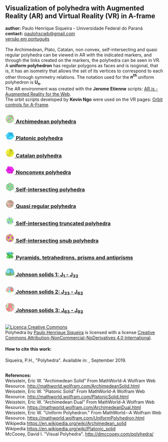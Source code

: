 <link rel="stylesheet" href="scripts/style.css">
<h2>Visualization of polyhedra with Augmented Reality (AR) and Virtual Reality (VR) in A-frame</h2>
 <b>author:</b> Paulo Henrique Siqueira - Universidade Federal do Paraná
 <br><b>contact:</b> <a href="#">paulohscwb@gmail.com</a>
 <br><a href="https://paulohscwb.github.io/polyhedra/pt-br/">versão em português</a>
 <br><br>The Archimedean, Plato, Catalan, non convex, self-intersecting and quasi regular polyhedra can be viewed in AR with the indicated markers, and through the links created on the markers, the polyhedra can be seen in VR.
 <br>A <b>uniform polyhedron</b> has regular polygons as faces and is isogonal, that is, it has an isometry that allows the set of its vertices to correspond to each other through symmetry relations. The notation used for the <b>n<sup>th</sup></b> uniform polyhedron is <b>U<sub>n</sub></b>.
<br>The AR environment was created with the <b>Jerome Etienne</b> scripts: <a href="https://github.com/jeromeetienne/AR.js" target="_blank">AR.js - Augmented Reality for the Web</a>.
<br>The orbit scripts developed by <b>Kevin Ngo</b> were used on the VR pages: <a href="https://github.com/supermedium/superframe/tree/master/components/orbit-controls/" target="_blank"> Orbit controls for A-Frame</a>.
<br>

<h3 style="margin-bottom:3px"><a target="_blank" href="archimedes/"><img src="archimedes/ar/18A.png" width="30"> Archimedean polyhedra</a></h3>
<h3 style="margin-bottom:3px"><a target="_blank" href="platonic/"><img src="platonic/ar/9A.png" width="30"> Platonic polyhedra</a></h3>
<h3 style="margin-bottom:3px"><a target="_blank" href="catalan/"><img src="catalan/ar/168A.png" width="30"> Catalan polyhedra</a></h3>
<h3 style="margin-bottom:3px"><a target="_blank" href="nonconvex/"><img src="nonconvex/ar/188A.png" width="30"> Nonconvex polyhedra</a></h3>
<h3 style="margin-bottom:3px"><a target="_blank" href="selfintersect/"><img src="selfintersect/ar/149A.png" width="30"> Self-intersecting polyhedra</a></h3>
<h3 style="margin-bottom:3px"><a target="_blank" href="quasiregular/"><img src="quasiregular/ar/121A.png" width="30"> Quasi regular polyhedra</a></h3>
<h3 style="margin-bottom:3px"><a target="_blank" href="selfintersecttruncated/"><img src="selfintersecttruncated/ar/97A.png" width="30"> Self-intersecting truncated polyhedra</a></h3>
<h3 style="margin-bottom:3px"><a target="_blank" href="selfintersectsnub/"><img src="selfintersectsnub/ar/51A.png" width="30"> Self-intersecting snub polyhedra</a></h3>
<h3 style="margin-bottom:3px"><a target="_blank" href="polyhedron/"><img src="polyhedron/ar/103A.png" width="30"> Pyramids, tetrahedrons, prisms and antiprisms</a></h3>
<h3 style="margin-bottom:3px"><a target="_blank" href="johnson1/"><img src="johnson1/ar/25A.png" width="30"> Johnson solids 1: J<sub>1</sub> - J<sub>32</sub></a></h3>
<h3 style="margin-bottom:3px"><a target="_blank" href="johnson2/"><img src="johnson2/ar/17bA.png" width="30"> Johnson solids 2: J<sub>33</sub> - J<sub>62</sub></a></h3>
<h3 style="margin-bottom:3px"><a target="_blank" href="johnson3/"><img src="johnson3/ar/223A.png" width="30"> Johnson solids 3: J<sub>63</sub> - J<sub>92</sub></a></h3>


<br><a rel="license" href="http://creativecommons.org/licenses/by-nc-nd/4.0/"><img alt="Licença Creative Commons" style="border-width:0" src="https://i.creativecommons.org/l/by-nc-nd/4.0/88x31.png" loading="lazy"/></a><br /><span xmlns:dct="http://purl.org/dc/terms/" property="dct:title">Polyhedra</span> by <a xmlns:cc="http://creativecommons.org/ns#" href="https://paulohscwb.github.io/polyhedra/" property="cc:attributionName" rel="cc:attributionURL">Paulo Henrique Siqueira</a> is licensed with a license <a rel="license" href="http://creativecommons.org/licenses/by-nc-nd/4.0/">Creative Commons Attribution-NonCommercial-NoDerivatives 4.0 International</a>.

<h4>How to cite this work:</h4> 
<p>Siqueira, P.H., "Polyhedra". Available in: <https://paulohscwb.github.io/polyhedra/>, September 2019.</p>

<br><b>References:</b>
<br>Weisstein, Eric W. "Archimedean Solid" From MathWorld-A Wolfram Web Resource. <a href="http://mathworld.wolfram.com/ArchimedeanSolid.html" target="_blank">http://mathworld.wolfram.com/ArchimedeanSolid.html</a>
<br>Weisstein, Eric W. "Platonic Solid" From MathWorld-A Wolfram Web Resource. <a href="http://mathworld.wolfram.com/PlatonicSolid.html" target="_blank">http://mathworld.wolfram.com/PlatonicSolid.html</a>
<br>Weisstein, Eric W. "Archimedean Dual" From MathWorld-A Wolfram Web Resource. <a href="https://mathworld.wolfram.com/ArchimedeanDual.html" target="_blank">https://mathworld.wolfram.com/ArchimedeanDual.html</a>
<br>Weisstein, Eric W. "Uniform Polyhedron." From MathWorld--A Wolfram Web Resource. <a href="https://mathworld.wolfram.com/UniformPolyhedron.html" target="_blank">https://mathworld.wolfram.com/UniformPolyhedron.html</a>
<br>Wikipedia <a href="https://en.wikipedia.org/wiki/Archimedean_solid" target="_blank">https://en.wikipedia.org/wiki/Archimedean_solid</a>
<br>Wikipedia <a href="https://en.wikipedia.org/wiki/en.wikipedia.org/wiki/Platonic_solid" target="_blank">https://en.wikipedia.org/wiki/Platonic_solid</a>
<br>McCooey, David I. "Visual Polyhedra". <a href="http://dmccooey.com/polyhedra/" target="_blank">http://dmccooey.com/polyhedra/</a>

